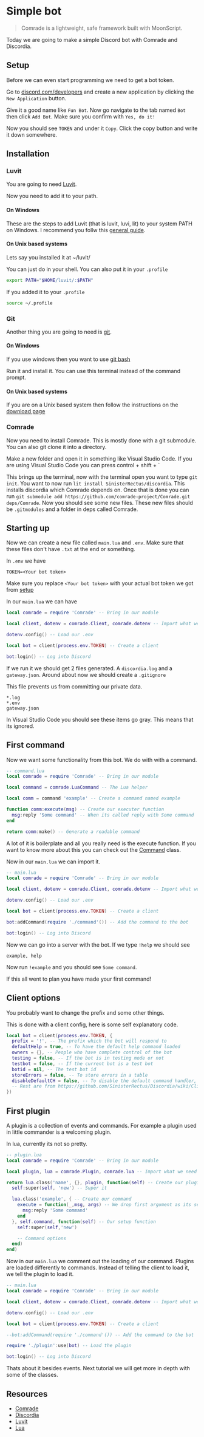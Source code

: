 # Simple bot

> Comrade is a lightweight, safe framework built with MoonScript. 

Today we are going to make a simple Discord bot with Comrade and Discordia.

## Setup

Before we can even start programming we need to get a bot token. 

Go to [discord.com/developers](https://discord.com/developers) and create a new application by clicking the `New Application` button.

Give it a good name like `Fun Bot`. Now go navigate to the tab named `Bot` then click `Add Bot`. Make sure you confirm with `Yes, do it!`

Now you should see `TOKEN` and under it `Copy`. Click the copy button and write it down somewhere.

## Installation

### Luvit

You are going to need [Luvit](http://luvit.io/install.html). 

Now you need to add it to your path.

#### On Windows

These are the steps to add Luvit (that is luvit, luvi, lit) to your system PATH on Windows. I recommend you follw this [general guide](https://bit.ly/2QfZ8Ii).

#### On Unix based systems

Lets say you installed it at ~/luvit/

You can just do in your shell. You can also put it in your `.profile`
```sh
export PATH="$HOME/luvit/:$PATH"
```

If you added it to your `.profile`
```sh
source ~/.profile
```

### Git

Another thing you are going to need is [git](https://git-scm.com/).

#### On Windows

If you use windows then you want to use [git bash](https://gitforwindows.org/)

Run it and install it. You can use this terminal instead of the command prompt.

#### On Unix based systems

If you are on a Unix based system then follow the instructions on the [download page](https://git-scm.com/download/linux)

### Comrade

Now you need to install Comrade. This is mostly done with a git submodule. You can also git clone it into a directory.

Make a new folder and open it in something like Visual Studio Code. If you are using Visual Studio Code you can press control + shift + `

This brings up the terminal, now with the terminal open you want to type `git init`. You want to now run `lit install SinisterRectus/discordia`. This installs discordia which Comrade depends on. Once that is done you can run `git submodule add https://github.com/comrade-project/Comrade.git deps/Comrade`. Now you should see some new files. These new files should be `.gitmodules` and a folder in deps called Comrade.

## Starting up

Now we can create a new file called `main.lua` and `.env`. Make sure that these files don't have `.txt` at the end or something.

In `.env` we have
```env
TOKEN=<Your bot token>
```
Make sure you replace `<Your bot token>` with your actual bot token we got from [setup](#setup)

In our `main.lua` we can have
```lua
local comrade = require 'Comrade' -- Bring in our module

local client, dotenv = comrade.Client, comrade.dotenv -- Import what we need from the module

dotenv.config() -- Load our .env

local bot = client(process.env.TOKEN) -- Create a client

bot:login() -- Log into Discord
```

If we run it we should get 2 files generated. A `discordia.log` and a `gateway.json`. Around about now we should create a `.gitignore`

This file prevents us from committing our private data. 

```gitignore
*.log
*.env
gateway.json
```

In Visual Studio Code you should see these items go gray. This means that its ignored.

## First command

Now we want some functionality from this bot. We do with with a command.

```lua
-- command.lua
local comrade = require 'Comrade' -- Bring in our module

local command = comrade.LuaCommand -- The Lua helper

local comm = command 'example' -- Create a command named example

function comm:execute(msg) -- Create our executer function
  msg:reply 'Some command' -- When its called reply with Some command
end

return comm:make() -- Generate a readable command
```

A lot of it is boilerplate and all you really need is the execute function. If you want to know more about this you can check out the [Command](https://comrade-project.github.io/Comrade/classes/command.html) class.

Now in our `main.lua` we can import it.

```lua
-- main.lua
local comrade = require 'Comrade' -- Bring in our module

local client, dotenv = comrade.Client, comrade.dotenv -- Import what we need from the module

dotenv.config() -- Load our .env

local bot = client(process.env.TOKEN) -- Create a client

bot:addCommand(require './command'()) -- Add the command to the bot

bot:login() -- Log into Discord
```

Now we can go into a server with the bot. If we type `!help` we should see
```
example, help
```

Now run `!example` and you should see `Some command`.

If this all went to plan you have made your first command!

## Client options

You probably want to change the prefix and some other things.

This is done with a client config, here is some self explanatory code.

```lua
local bot = client(process.env.TOKEN, {
  prefix = '!', -- The prefix which the bot will respond to
  defaultHelp = true, -- To have the default help command loaded
  owners = {}, -- People who have complete control of the bot
  testing = false, -- If the bot is in testing mode or not
  testbot = false, -- If the current bot is a test bot
  botid = nil, -- The test bot id
  storeErrors = false, -- To store errors in a table
  disableDefaultCH = false, -- To disable the default command handler, mostly for custom prefixes
  -- Rest are from https://github.com/SinisterRectus/Discordia/wiki/Client-options 
})
```

## First plugin

A plugin is a collection of events and commands. For example a plugin used in little commander is a welcoming plugin.

In lua, currently its not so pretty.

```lua
-- plugin.lua
local comrade = require 'Comrade' -- Bring in our module

local plugin, lua = comrade.Plugin, comrade.lua -- Import what we need

return lua.class('name', {}, plugin, function(self) -- Create our plugin
  self:super(self, 'new') -- Super it

  lua.class('example', { -- Create our command
    execute = function(_,msg, args) -- We drop first argument as its self
      msg:reply 'Some command'
    end
  }, self.command, function(self) -- Our setup function
    self:super(self,'new')

    -- Command options
  end)
end)
```

Now in our `main.lua` we comment out the loading of our command. Plugins are loaded differently to commands. Instead of telling the client to load it, we tell the plugin to load it.

```lua
-- main.lua
local comrade = require 'Comrade' -- Bring in our module

local client, dotenv = comrade.Client, comrade.dotenv -- Import what we need from the module

dotenv.config() -- Load our .env

local bot = client(process.env.TOKEN) -- Create a client

--bot:addCommand(require './command'()) -- Add the command to the bot

require './plugin':use(bot) -- Load the plugin

bot:login() -- Log into Discord
```

Thats about it besides events. Next tutorial we will get more in depth with some of the classes.

## Resources

* [Comrade](https://comrade-project.github.io/Comrade/index.html)
* [Discordia](https://github.com/SinisterRectus/Discordia/wiki)
* [Luvit](http://luvit.io/api/)
* [Lua](https://www.lua.org/manual/5.1/)